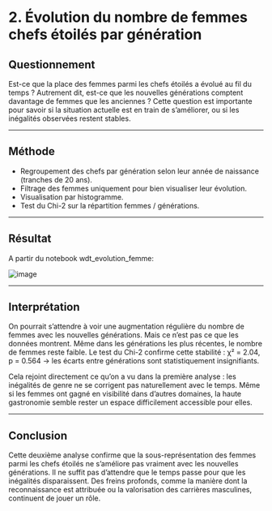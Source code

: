 # 2. Évolution du nombre de femmes chefs étoilés par génération

## Questionnement

Est-ce que la place des femmes parmi les chefs étoilés a évolué au fil du temps ?
Autrement dit, est-ce que les nouvelles générations comptent davantage de femmes que les anciennes ? Cette question est importante pour savoir si la situation actuelle est en train de s’améliorer, ou si les inégalités observées restent stables.

---

## Méthode

- Regroupement des chefs par génération selon leur année de naissance (tranches de 20 ans).
- Filtrage des femmes uniquement pour bien visualiser leur évolution.
- Visualisation par histogramme.
- Test du Chi-2 sur la répartition femmes / générations.

---

## Résultat
A partir du notebook wdt_evolution_femme:

![image](https://github.com/user-attachments/assets/8f27d258-4caf-499f-9c21-851050ba23c6)

---

## Interprétation

On pourrait s’attendre à voir une augmentation régulière du nombre de femmes avec les nouvelles générations. Mais ce n’est pas ce que les données montrent.
Même dans les générations les plus récentes, le nombre de femmes reste faible. Le test du Chi-2 confirme cette stabilité : χ² = 2.04, p = 0.564 → les écarts entre générations sont statistiquement insignifiants.

Cela rejoint directement ce qu’on a vu dans la première analyse : les inégalités de genre ne se corrigent pas naturellement avec le temps. Même si les femmes ont gagné en visibilité dans d’autres domaines, la haute gastronomie semble rester un espace difficilement accessible pour elles.

---

## Conclusion

Cette deuxième analyse confirme que la sous-représentation des femmes parmi les chefs étoilés ne s’améliore pas vraiment avec les nouvelles générations.
Il ne suffit pas d’attendre que le temps passe pour que les inégalités disparaissent. Des freins profonds, comme la manière dont la reconnaissance est attribuée ou la valorisation des carrières masculines, continuent de jouer un rôle.
